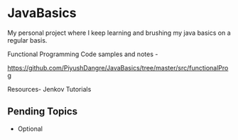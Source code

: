 # JavaBasics
My personal project where I keep learning and brushing my java basics on a regular basis.

Functional Programming Code samples and notes -

https://github.com/PiyushDangre/JavaBasics/tree/master/src/functionalProg

Resources-
Jenkov Tutorials

## Pending Topics

- Optional
